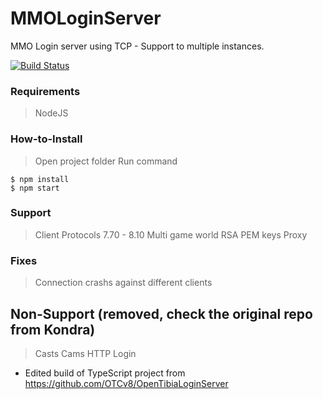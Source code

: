 # MMOLoginServer
MMO Login server using TCP - Support to multiple instances.

[![Build Status](https://travis-ci.org/mattcg/language-tags.png?branch=master)](https://travis-ci.org/mattcg/language-tags)

### Requirements
> NodeJS

### How-to-Install
> Open project folder
> Run command
```console
$ npm install
$ npm start
```

### Support
> Client Protocols 7.70 - 8.10
> Multi game world
> RSA PEM keys
> Proxy

### Fixes
> Connection crashs against different clients

## Non-Support (removed, check the original repo from Kondra)
> Casts
> Cams
> HTTP Login

- Edited build of TypeScript project from https://github.com/OTCv8/OpenTibiaLoginServer
